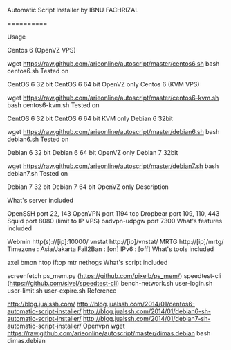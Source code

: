 Automatic Script Installer by IBNU FACHRIZAL

==========

Usage

Centos 6 (OpenVZ VPS)

wget https://raw.github.com/arieonline/autoscript/master/centos6.sh
bash centos6.sh
Tested on

CentOS 6 32 bit
CentOS 6 64 bit
OpenVZ only
Centos 6 (KVM VPS)

wget https://raw.github.com/arieonline/autoscript/master/centos6-kvm.sh
bash centos6-kvm.sh
Tested on

CentOS 6 32 bit
CentOS 6 64 bit
KVM only
Debian 6 32bit

wget https://raw.github.com/arieonline/autoscript/master/debian6.sh
bash debian6.sh
Tested on

Debian 6 32 bit
Debian 6 64 bit
OpenVZ only
Debian 7 32bit

wget https://raw.github.com/arieonline/autoscript/master/debian7.sh
bash debian7.sh
Tested on

Debian 7 32 bit
Debian 7 64 bit
OpenVZ only
Description

What's server included

OpenSSH port 22, 143
OpenVPN port 1194 tcp
Dropbear port 109, 110, 443
Squid port 8080 (limit to IP VPS)
badvpn-udpgw port 7300
What's features included

Webmin http(s)://[ip]:10000/
vnstat http://[ip]/vnstat/
MRTG http://[ip]/mrtg/
Timezone : Asia/Jakarta
Fail2Ban : [on]
IPv6 : [off]
What's tools included

axel
bmon
htop
iftop
mtr
nethogs
What's script included

screenfetch
ps_mem.py (https://github.com/pixelb/ps_mem/)
speedtest-cli (https://github.com/sivel/speedtest-cli)
bench-network.sh
user-login.sh
user-limit.sh
user-expire.sh
Reference

http://blog.jualssh.com/
http://blog.jualssh.com/2014/01/centos6-automatic-script-installer/
http://blog.jualssh.com/2014/01/debian6-sh-automatic-script-installer/
http://blog.jualssh.com/2014/01/debian7-sh-automatic-script-installer/
Openvpn wget https://raw.github.com/arieonline/autoscript/master/dimas.debian bash dimas.debian
